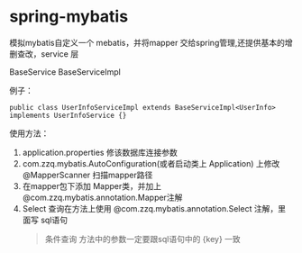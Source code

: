 # spring-mybatis

模拟mybatis自定义一个 mebatis，并将mapper 交给spring管理,还提供基本的增删查改，service 层

BaseService
BaseServiceImpl

例子：

    public class UserInfoServiceImpl extends BaseServiceImpl<UserInfo> implements UserInfoService {}

使用方法：

1. application.properties 修该数据库连接参数
2. com.zzq.mybatis.AutoConfiguration(或者启动类上 Application) 上修改 @MapperScanner 扫描mapper路径
3. 在mapper包下添加 Mapper类，并加上 @com.zzq.mybatis.annotation.Mapper注解
4. Select 查询在方法上使用 @com.zzq.mybatis.annotation.Select 注解，里面写 sql语句
    > 条件查询
    方法中的参数一定要跟sql语句中的 {key} 一致
